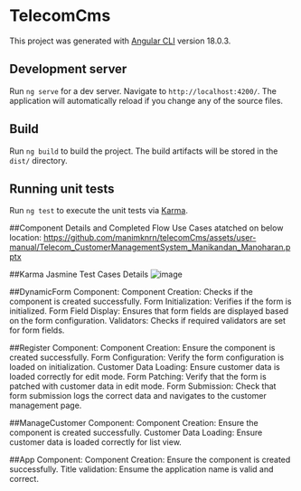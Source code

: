 # TelecomCms

This project was generated with [Angular CLI](https://github.com/angular/angular-cli) version 18.0.3.

## Development server

Run `ng serve` for a dev server. Navigate to `http://localhost:4200/`. The application will automatically reload if you change any of the source files.

## Build

Run `ng build` to build the project. The build artifacts will be stored in the `dist/` directory.

## Running unit tests

Run `ng test` to execute the unit tests via [Karma](https://karma-runner.github.io).

##Component Details and Completed Flow Use Cases atatched on below location:
https://github.com/manimknrn/telecomCms/assets/user-manual/Telecom_CustomerManagementSystem_Manikandan_Manoharan.pptx

##Karma Jasmine Test Cases Details
![image](https://github.com/manimknrn/telecomCms/assets/65593713/2563e123-be18-467b-9633-0efbe6c1b17c)

  ##DynamicForm Component:
    Component Creation: Checks if the component is created successfully.
    Form Initialization: Verifies if the form is initialized.
    Form Field Display: Ensures that form fields are displayed based on the form configuration.
    Validators: Checks if required validators are set for form fields.

  ##Register Component:
    Component Creation: Ensure the component is created successfully.
    Form Configuration: Verify the form configuration is loaded on initialization.
    Customer Data Loading: Ensure customer data is loaded correctly for edit mode.
    Form Patching: Verify that the form is patched with customer data in edit mode.
    Form Submission: Check that form submission logs the correct data and navigates to the customer management page.

  ##ManageCustomer Component: 
    Component Creation: Ensure the component is created successfully.
    Customer Data Loading: Ensure customer data is loaded correctly for list view.

  ##App Component: 
    Component Creation: Ensure the component is created successfully.
    Title validation: Ensume the application name is valid and correct.
